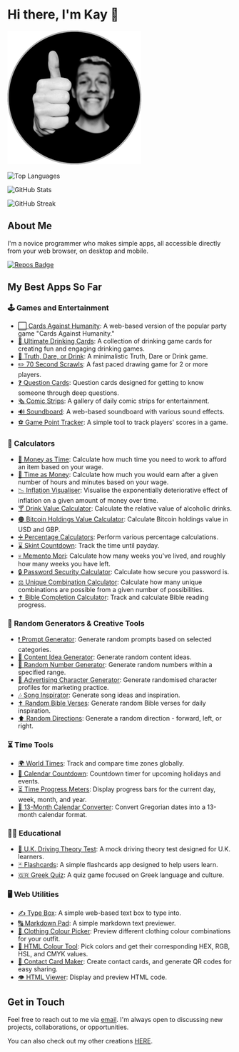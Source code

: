 # Hi there, I'm Kay 👋

![Kay Image](Kay%20Image.png) 

![Top Languages](https://github-readme-stats.vercel.app/api/top-langs/?username=kay-who-codes&layout=compact&theme=holi)

![GitHub Stats](https://github-readme-stats.vercel.app/api?username=kay-who-codes&show_icons=true&theme=github_dark) 

![GitHub Streak](https://streak-stats.demolab.com/?user=kay-who-codes&theme=gotham)

## About Me

I'm a novice programmer who makes simple apps, all accessible directly from your web browser, on desktop and mobile.

[![Repos Badge](https://badges.pufler.dev/repos/kay-who-codes)](https://github.com/kay-who-codes?tab=repositories)

## My Best Apps So Far

### 🕹️ Games and Entertainment
- [⬜ Cards Against Humanity](https://github.com/kay-who-codes/Cards-Against-Humanity/): A web-based version of the popular party game "Cards Against Humanity."
- [🍻 Ultimate Drinking Cards](https://github.com/kay-who-codes/Ultimate-Drinking-Cards): A collection of drinking game cards for creating fun and engaging drinking games.
- [🫢 Truth, Dare, or Drink](https://github.com/kay-who-codes/Truth-Dare-or-Drink): A minimalistic Truth, Dare or Drink game.
- [✏️ 70 Second Scrawls](https://github.com/kay-who-codes/70-Second-Scrawls): A fast paced drawing game for 2 or more players.
- [❓ Question Cards](https://github.com/kay-who-codes/Question-Cards/): Question cards designed for getting to know someone through deep questions.
- [🗞️ Comic Strips](https://github.com/kay-who-codes/Daily-Comic-Strips/): A gallery of daily comic strips for entertainment.
- [🔊 Soundboard](https://github.com/kay-who-codes/Soundboard/): A web-based soundboard with various sound effects. 
- [⚽ Game Point Tracker](https://github.com/kay-who-codes/Game-Point-Tracker/): A simple tool to track players' scores in a game. 

### 🧮 Calculators
- [🟰 Money as Time](https://github.com/kay-who-codes/Money-as-Time): Calculate how much time you need to work to afford an item based on your wage.
- [🟰 Time as Money](https://github.com/kay-who-codes/Time-as-Money): Calculate how much you would earn after a given number of hours and minutes based on your wage.
- [📉 Inflation Visualiser](https://github.com/kay-who-codes/Inflation-Visualiser): Visualise the exponentially deteriorative effect of inflation on a given amount of money over time. 
- [🍸 Drink Value Calculator](https://github.com/kay-who-codes/Drink-Value-Calculator/): Calculate the relative value of alcoholic drinks.
- [🟠 Bitcoin Holdings Value Calculator](https://github.com/kay-who-codes/Bitcoin-Holdings-Value-Calculator/): Calculate Bitcoin holdings value in USD and GBP.
- [➗ Percentage Calculators](https://github.com/kay-who-codes/Percentage-Calculators/): Perform various percentage calculations.
- [⌛ Skint Countdown](https://github.com/kay-who-codes/Skint-Countdown/): Track the time until payday.
- [💀 Memento Mori](https://github.com/kay-who-codes/Memento-Mori): Calculate how many weeks you've lived, and roughly how many weeks you have left.
- [🔒 Password Security Calculator](https://github.com/kay-who-codes/Password-Security-Calculator): Calculate how secure you password is.
- [⚖️ Unique Combination Calculator](https://github.com/kay-who-codes/Unique-Combination-Calculator): Calculate how many unique combinations are possible from a given number of possibilities.
- [✝️ Bible Completion Calculator](https://github.com/kay-who-codes/Bible-Completion-Calculator/): Track and calculate Bible reading progress.

### 🎲 Random Generators & Creative Tools
- [❗ Prompt Generator](https://kay-who-codes.github.io/Prompt-Generator/): Generate random prompts based on selected categories. 
- [💭 Content Idea Generator](https://github.com/kay-who-codes/Content-Idea-Generator): Generate random content ideas.
- [🔢 Random Number Generator](https://github.com/kay-who-codes/Random-Numbers/): Generate random numbers within a specified range.
- [📣 Advertising Character Generator](https://github.com/kay-who-codes/Ad-Target-Generator/): Generate randomised character profiles for marketing practice.
- [🎶 Song Inspirator](https://github.com/kay-who-codes/Song-Inspirator/): Generate song ideas and inspiration.
- [✝️ Random Bible Verses](https://github.com/kay-who-codes/Random-Bible-Verse/): Generate random Bible verses for daily inspiration.
- [⬆️ Random Directions](https://github.com/kay-who-codes/Random-Directions): Generate a random direction - forward, left, or right.

### ⏳ Time Tools
- [🌍 World Times](https://github.com/kay-who-codes/World-Times/): Track and compare time zones globally.
- [📅 Calendar Countdown](https://github.com/kay-who-codes/Calendar-Holiday-Countdown/): Countdown timer for upcoming holidays and events.
- [⏳ Time Progress Meters](https://github.com/kay-who-codes/Time-Progress-Meters/): Display progress bars for the current day, week, month, and year.
- [📅 13-Month Calendar Converter](https://github.com/kay-who-codes/13-Month-Calendar-Converter/): Convert Gregorian dates into a 13-month calendar format.

### 👨‍🎓 Educational
- [🚗 U.K. Driving Theory Test](https://github.com/kay-who-codes/UK-Driving-Theory-Test/): A mock driving theory test designed for U.K. learners.
- [🃏 Flashcards](https://github.com/kay-who-codes/Flashcards): A simple flashcards app designed to help users learn.
- [🇬🇷 Greek Quiz](https://github.com/kay-who-codes/Greek-Quiz/): A quiz game focused on Greek language and culture.

### 🖥️ Web Utilities
- [✍️ Type Box](https://github.com/kay-who-codes/Type-Box): A simple web-based text box to type into.
- [🔠 Markdown Pad](https://github.com/kay-who-codes/Markdown-Pad/): A simple markdown text previewer.
- [👕 Clothing Colour Picker](https://github.com/kay-who-codes/Clothing-Colour-Picker): Preview different clothing colour combinations for your outfit.
- [🎨 HTML Colour Tool](https://github.com/kay-who-codes/HTML-Colour-Tool): Pick colors and get their corresponding HEX, RGB, HSL, and CMYK values.
- [🪪 Contact Card Maker](https://github.com/kay-who-codes/Contact-Card-Maker): Create contact cards, and generate QR codes for easy sharing.
- [👁️ HTML Viewer](https://github.com/kay-who-codes/HTML-Displayer/): Display and preview HTML code.

## Get in Touch

Feel free to reach out to me via [email](mailto:kaywhocreates@gmail.com). 
I'm always open to discussing new projects, collaborations, or opportunities.

You can also check out my other creations [HERE](https://www.linktr.ee/kaywhocreates).
